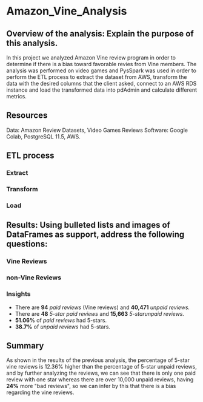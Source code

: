 # Amazon_Vine_Analysis

## Overview of the analysis: Explain the purpose of this analysis.
In this project we analyzed Amazon Vine review program in order to determine if there is a bias toward favorable revies from Vine members.
The analysis was performed on video games and PysSpark was used in order to perform the ETL process to extract the dataset from AWS, transform the data with the desired columns that the client asked, connect to an AWS RDS instance and load the transformed data into pdAdmin and calculate different metrics.
## Resources
Data: Amazon Review Datasets, Video Games Reviews
Software: Google Colab, PostgreSQL 11.5, AWS.

## ETL process
### Extract

### Transform

### Load

## Results: Using bulleted lists and images of DataFrames as support, address the following questions:
### Vine Reviews

### non-Vine Reviews

### Insights
* There are **94** *paid reviews* (Vine reviews) and **40,471** *unpaid reviews.*
* There are **48** *5-star paid reviews* and **15,663** *5-starunpaid reviews.*
* **51.06%** of *paid reviews* had 5-stars.
* **38.7%** of *unpaid reviews* had 5-stars.
## Summary
As shown in the results of the previous analysis, the percentage of 5-star vine reviews is 12.36% higher than the percentage of 5-star unpaid reviews, and by further analyzing the reviews, we can see that there is only one paid review with one star whereas there are over 10,000 unpaid reviews, having **24%** more "bad reviews", so we can infer by this that there is a bias regarding the vine reviews.

